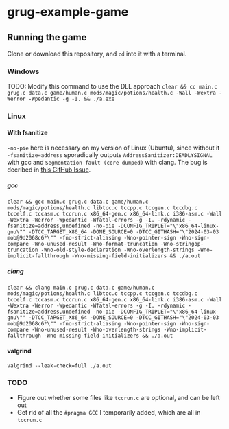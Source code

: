 # grug-example-game

## Running the game

Clone or download this repository, and `cd` into it with a terminal.

### Windows

TODO: Modify this command to use the DLL approach
`clear && cc main.c grug.c data.c game/human.c mods/magic/potions/health.c -Wall -Wextra -Werror -Wpedantic -g -I. && ./a.exe`

### Linux

#### With fsanitize

`-no-pie` here is necessary on my version of Linux (Ubuntu), since without it `-fsanitize=address` sporadically outputs `AddressSanitizer:DEADLYSIGNAL` with gcc and `Segmentation fault (core dumped)` with clang. The bug is decribed in [this GitHub Issue](https://github.com/google/sanitizers/issues/856).

##### gcc

`clear && gcc main.c grug.c data.c game/human.c mods/magic/potions/health.c libtcc.c tccpp.c tccgen.c tccdbg.c tccelf.c tccasm.c tccrun.c x86_64-gen.c x86_64-link.c i386-asm.c -Wall -Wextra -Werror -Wpedantic -Wfatal-errors -g -I. -rdynamic -fsanitize=address,undefined -no-pie -DCONFIG_TRIPLET="\"x86_64-linux-gnu\"" -DTCC_TARGET_X86_64 -DONE_SOURCE=0 -DTCC_GITHASH="\"2024-03-03 mob@9d2068c6*\"" -fno-strict-aliasing -Wno-pointer-sign -Wno-sign-compare -Wno-unused-result -Wno-format-truncation -Wno-stringop-truncation -Wno-old-style-declaration -Wno-overlength-strings -Wno-implicit-fallthrough -Wno-missing-field-initializers && ./a.out`

##### clang

`clear && clang main.c grug.c data.c game/human.c mods/magic/potions/health.c libtcc.c tccpp.c tccgen.c tccdbg.c tccelf.c tccasm.c tccrun.c x86_64-gen.c x86_64-link.c i386-asm.c -Wall -Wextra -Werror -Wpedantic -Wfatal-errors -g -I. -rdynamic -fsanitize=address,undefined -no-pie -DCONFIG_TRIPLET="\"x86_64-linux-gnu\"" -DTCC_TARGET_X86_64 -DONE_SOURCE=0 -DTCC_GITHASH="\"2024-03-03 mob@9d2068c6*\"" -fno-strict-aliasing -Wno-pointer-sign -Wno-sign-compare -Wno-unused-result -Wno-overlength-strings -Wno-implicit-fallthrough -Wno-missing-field-initializers && ./a.out`

#### valgrind

`valgrind --leak-check=full ./a.out`

### TODO

- Figure out whether some files like `tccrun.c` are optional, and can be left out
- Get rid of all the `#pragma GCC` I temporarily added, which are all in `tccrun.c`
